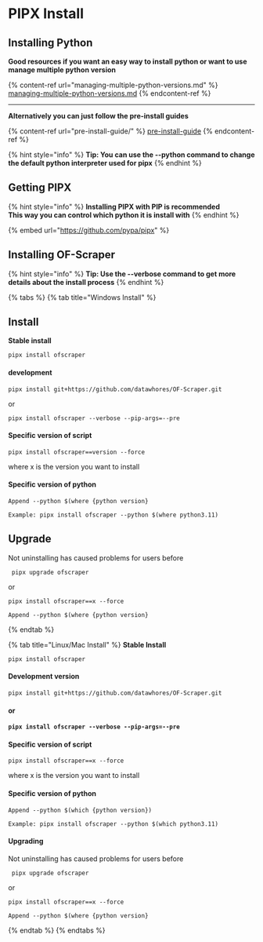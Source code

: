 # PIPX Install

## Installing Python

**Good resources if you want an easy way to install python or want to use manage multiple python version**

{% content-ref url="managing-multiple-python-versions.md" %}
[managing-multiple-python-versions.md](managing-multiple-python-versions.md)
{% endcontent-ref %}

***

**Alternatively you can just follow the pre-install guides**

{% content-ref url="pre-install-guide/" %}
[pre-install-guide](pre-install-guide/)
{% endcontent-ref %}

{% hint style="info" %}
**Tip: You can use the --python command to change the default python interpreter used for pipx**
{% endhint %}

## Getting PIPX

{% hint style="info" %}
**Installing PIPX with PIP is recommended** \
**This way you can control which python it is install with**
{% endhint %}

{% embed url="https://github.com/pypa/pipx" %}

## Installing OF-Scraper

{% hint style="info" %}
**Tip: Use the --verbose command to get more details about the install process**
{% endhint %}

{% tabs %}
{% tab title="Windows Install" %}
## **Install**

**Stable install**

```
pipx install ofscraper
```

#### development

```
pipx install git+https://github.com/datawhores/OF-Scraper.git 
```

or

```
pipx install ofscraper --verbose --pip-args=--pre
```

#### Specific version of script

```
pipx install ofscraper==version --force
```

where x is the version you want to install

#### Specific version of python

```
Append --python $(where {python version}
```

```
Example: pipx install ofscraper --python $(where python3.11)
```

## Upgrade

Not uninstalling has caused problems for users before

```
 pipx upgrade ofscraper
```

or

```
pipx install ofscraper==x --force
```

```
Append --python $(where {python version}
```
{% endtab %}

{% tab title="Linux/Mac Install" %}
**Stable Install**

```
pipx install ofscraper
```

#### Development version

```
pipx install git+https://github.com/datawhores/OF-Scraper.git 
```

#### or

<pre><code><strong>pipx install ofscraper --verbose --pip-args=--pre
</strong></code></pre>

#### Specific version of script

```
pipx install ofscraper==x --force
```

where x is the version you want to install

#### Specific version of python

```
Append --python $(which {python version})
```

```
Example: pipx install ofscraper --python $(which python3.11)
```

#### Upgrading

Not uninstalling has caused problems for users before

```
 pipx upgrade ofscraper
```

or

```
pipx install ofscraper==x --force
```

```
Append --python $(where {python version}
```
{% endtab %}
{% endtabs %}

###
